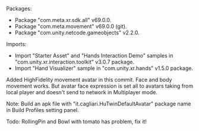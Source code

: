 
Packages:
- Package "com.meta.xr.sdk.all" v69.0.0.
- Package "com.meta.movement" v69.0.0 (git).
- Package "com.unity.netcode.gameobjects" v2.2.0.

Imports:
- Import "Starter Asset" and "Hands Interaction Demo" samples in "com.unity.xr.interaction.toolkit" v3.0.7 package.
- Import "Hand Visualizer" sample in "com.unity.xr.hands" v1.5.0 package.

Added HighFidelity movement avatar in this commit. Face and body movement works.
But avatar face expression is set all to avatars taking from local player and doesn't send to network in Multiplayer mode.


Note: Build an apk file with "it.cagliari.HuTwinDefaultAvatar" package name in Build Profiles setting panel.

Todo: RollingPin and Bowl with tomato has problem, fix it!